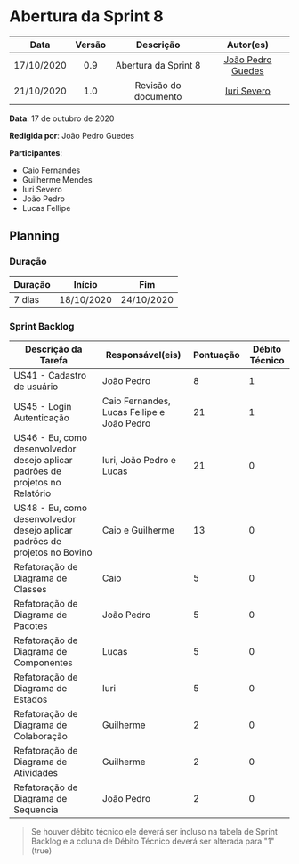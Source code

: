 # Abertura da Sprint 8

|    Data    | Versão |         Descrição         |           Autor(es)           |
| :--------: | :----: | :-----------------------: | :---------------------------: |
| 17/10/2020  |  0.9   | Abertura da Sprint 8 | [João Pedro Guedes](https://github.com/sudjoao) |
| 21/10/2020  |  1.0   | Revisão do documento | [Iuri Severo](https://github.com/iurisevero) |

**Data**: 17 de outubro de 2020

**Redigida por**: João Pedro Guedes

**Participantes**:
* Caio Fernandes
* Guilherme Mendes
* Iuri Severo
* João Pedro
* Lucas Fellipe

## Planning

### Duração

| Duração |   Início   |     Fim    |
| ------- | ---------- | ---------- |
| 7 dias  | 18/10/2020 | 24/10/2020 |

### Sprint Backlog

| Descrição da Tarefa | Responsável(eis) | Pontuação | Débito Técnico |
| ------------------- | ---------------- | --------- | -------------- |
| US41 - Cadastro de usuário | João Pedro | 8 | 1 |
| US45 - Login Autenticação | Caio Fernandes, Lucas Fellipe e João Pedro| 21 | 1 |
| US46 - Eu, como desenvolvedor desejo aplicar padrões de projetos no Relatório |Iuri, João Pedro e Lucas  |21  | 0 |
| US48 - Eu, como desenvolvedor desejo aplicar padrões de projetos no Bovino |Caio e Guilherme  |13  | 0 |
|Refatoração de Diagrama de Classes| Caio |  5 | 0 |
|Refatoração de Diagrama de Pacotes| João Pedro | 5| 0 |
|Refatoração de Diagrama de Componentes| Lucas | 5| 0 |
|Refatoração de Diagrama de Estados| Iuri | 5| 0 |
|Refatoração de Diagrama de Colaboração|Guilherme |2|0 |
|Refatoração de Diagrama de Atividades| Guilherme |2| 0 |
|Refatoração de Diagrama de Sequencia| João Pedro |2| 0 |
> Se houver débito técnico ele deverá ser incluso na tabela de Sprint Backlog e a coluna de Débito Técnico deverá ser alterada para "1" (true)
